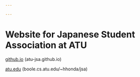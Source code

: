 ```yaml
---

---
```


# Website for Japanese Student Association at ATU

[github.io](atu-jsa.github.io) (atu-jsa.github.io)

<!-- update this link when new website is lunched -->
[atu.edu](boole.cs.atu.edu/~hhonda/jsa) (boole.cs.atu.edu/~hhonda/jsa)
